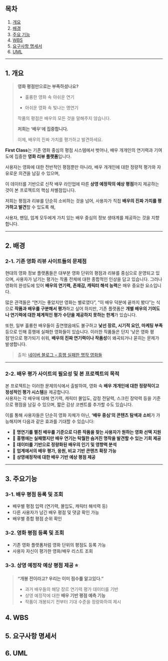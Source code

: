 ## 목차
1. [개요](#1.-개요)
2. [배경](#2.-배경) 
3. [주요 기능](#3.-주요-기능) 
4. [WBS](#4.-WBS)
5. [요구사항 명세서](#5.-요구사항-명세서)
6. [UML](#6.-UML) 


---

## 1. 개요


> **영화 평점만으로는 부족하셨나요?**  
> - 훌륭한 영화 속 아쉬운 연기
>   
> - 아쉬운 영화 속 빛나는 명연기
>   
>   
> 작품의 평점은 배우의 모든 것을 말해주지 않습니다.  
>   
> **저희는 ‘배우’에 집중합니다.**
> 
> 이제, 배우의 진짜 가치를 평가하고 발견하세요.
>
> 



**First Class**는 기존 영화 중심의 평점 시스템에서 벗어나, 배우 개개인의 연기력과 기여도에 집중한 **영화 리뷰 플랫폼**입니다.  

사용자는 영화에 대한 전반적인 평점뿐만 아니라, 배우 개개인에 대한 정량적 평가와 자유로운 의견을 남길 수 있으며,  

이 데이터를 기반으로 신작 배우 라인업에 따른 **상영 예정작의 예상 평점**까지 제공하는 것이 본 프로젝트의 핵심 차별점입니다.

저희는 평점과 리뷰를 단순히 소비하는 것을 넘어, 사용자가 직접 **배우의 진짜 가치를 평가하고 발견**할 수 있도록 해,

사용자, 팬덤, 업계 모두에게 가치 있는 배우 중심의 정보 생태계를 제공하는 것을 지향합니다.

---

## 2. 배경

### 2-1. 기존 영화 리뷰 사이트들의 문제점

현대의 영화 정보 플랫폼들은 대부분 영화 단위의 평점과 리뷰를 중심으로 운영되고 있으며, 사용자가 남기는 평가는 작품 전체에 대한 종합적인 인상을 담고 있습니다. 그러나 영화의 완성도에 있어 **배우의 연기력, 존재감, 캐릭터 해석 능력**은 매우 중요한 요소입니다.

많은 관객들은 “연기는 좋았지만 영화는 별로였다”, “이 배우 덕분에 끝까지 봤다”는 식으로 **작품과 배우를 구분해서 평가**하고 싶어 하지만, 기존 플랫폼은 **개별 배우의 기여도나 연기력에 대한 체계적인 평가 수단을 제공하지 못하는 한계**가 있습니다.

또한, 일부 훌륭한 배우들이 출연했음에도 불구하고 **낯선 장르, 시기적 요인, 마케팅 부족** 등으로 인해 흥행에 실패한 영화들이 있습니다. 이러한 작품들은 단지 ‘낮은 영화 평점’만으로 평가되기 쉬워, **배우의 진짜 연기력이나 작품성**이 왜곡되거나 묻히는 문제가 발생합니다.  
> 출처: [네이버 블로그 – 흥행 실패한 명작 영화들](https://blog.naver.com/dynamis89/222227879393)

---

### 2-2. 배우 평가 사이트의 필요성 및 본 프로젝트의 목적

본 프로젝트는 이러한 문제의식에서 출발하여, 영화 속 **배우 개개인에 대한 정량적이고 정성적인 평가 시스템**을 제공합니다.  
사용자는 각 배우에 대해 연기력, 캐릭터 몰입도, 감정 전달력, 스크린 장악력 등을 기준으로 평점을 남길 수 있으며, 짧은 감상 코멘트를 추가할 수도 있습니다.

이를 통해 사용자들은 단순히 영화 자체가 아닌, **‘배우 중심’의 콘텐츠 탐색과 소비**가 가능해지며 다음과 같은 효과를 기대할 수 있습니다:

- 🎯 **명연기를 펼친 배우를 기준으로 다른 작품을 찾는 사용자가 원하는 영화 선택 지원**
- 🎯 **흥행에는 실패했지만 배우 연기는 탁월한 숨겨진 명작을 발견할 수 있는 기회 제공**
- 🎯 **데이터를 기반으로 정량화된 배우의 인기 및 영향력 분석**
- 🎯 **업계에서의 배우 평가, 응원, 비교 기반 콘텐츠 확장 가능**
- 🎯 **상영예정작에 대한 배우 기반 예상 평점 제공**

---

## 3. 주요기능

### 3-1. 배우 평점 등록 및 조회
- 배우별 평점 입력 (연기력, 몰입도, 캐릭터 해석력 등)
- 다른 사용자가 남긴 배우 평점 및 댓글 확인 가능
- 배우별 종합 평점 순위 확인

### 3-2. 영화 평점 등록 및 조회
- 기존 영화 플랫폼처럼 영화 단위의 평점도 등록 가능
- 사용자 자신이 평가한 영화/배우 리스트 조회

### 3-3. 상영 예정작 예상 평점 제공 ⭐
> **“개봉 전이라고? 우리는 이미 점수를 알고있다.”**  
> - 과거 배우들의 해당 장르 연기력 평가 데이터를 기반 
> - 상영 예정작에 대한 **배우 기반 평점 예측 기능**
> - 작품이 개봉되기 전부터 기대 수준을 정량화하여 제시

## 4. WBS

## 5. 요구사항 명세서 

## 6. UML
